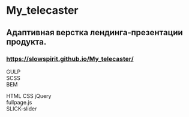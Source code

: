 # My_telecaster

## Адаптивная верстка лендинга-презентации продукта.

### https://slowspirit.github.io/My_telecaster/

GULP<br>
SCSS<br>
BEM<br>

HTML CSS jQuery<br>
fullpage.js<br>
SLICK-slider
